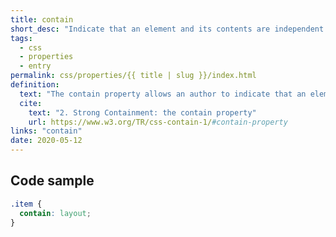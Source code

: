 ```yaml
---
title: contain
short_desc: "Indicate that an element and its contents are independent of the rest of the document tree."
tags:
  - css
  - properties
  - entry
permalink: css/properties/{{ title | slug }}/index.html
definition:
  text: "The contain property allows an author to indicate that an element and its contents are, as much as possible, independent of the rest of the document tree."
  cite:
    text: "2. Strong Containment: the contain property"
    url: https://www.w3.org/TR/css-contain-1/#contain-property
links: "contain"
date: 2020-05-12
---
```


<h2 class="h3"><span>Code sample</span></h2>

```css
.item {
  contain: layout;
}
```
